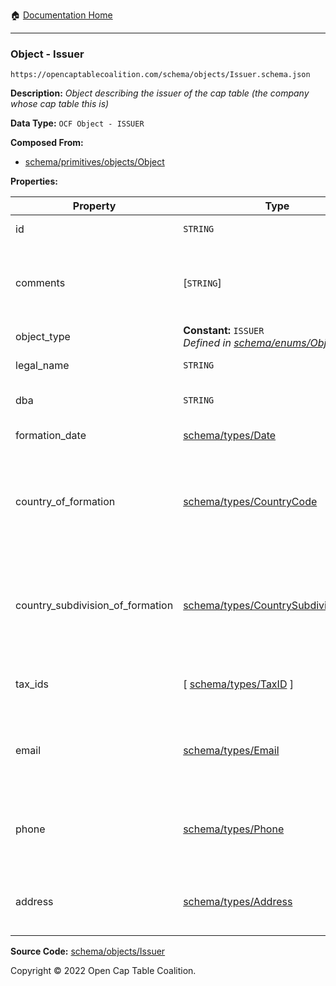 :house: [Documentation Home](../../../)

---

### Object - Issuer

`https://opencaptablecoalition.com/schema/objects/Issuer.schema.json`

**Description:** _Object describing the issuer of the cap table (the company whose cap table this is)_

**Data Type:** `OCF Object - ISSUER`

**Composed From:**

- [schema/primitives/objects/Object](../../../../schema/primitives/objects/Object.md)

**Properties:**

| Property                         | Type                                                                                                   | Description                                                                     | Required   |
| -------------------------------- | ------------------------------------------------------------------------------------------------------ | ------------------------------------------------------------------------------- | ---------- |
| id                               | `STRING`                                                                                               | Identifier for the object                                                       | `REQUIRED` |
| comments                         | [`STRING`]                                                                                             | Unstructured text comments related to and stored for the object                 | -          |
| object_type                      | **Constant:** `ISSUER`</br>_Defined in [schema/enums/ObjectType](../../../schema/enums/ObjectType.md)_ | Object type field                                                               | `REQUIRED` |
| legal_name                       | `STRING`                                                                                               | Legal name of the issuer                                                        | `REQUIRED` |
| dba                              | `STRING`                                                                                               | Doing Business As name                                                          | -          |
| formation_date                   | [schema/types/Date](../../../schema/types/Date.md)                                                     | Date of formation                                                               | `REQUIRED` |
| country_of_formation             | [schema/types/CountryCode](../../../schema/types/CountryCode.md)                                       | The country where the issuer company was legally formed (ISO 3166-1 alpha-2)    | `REQUIRED` |
| country_subdivision_of_formation | [schema/types/CountrySubdivisionCode](../../../schema/types/CountrySubdivisionCode.md)                 | The state, province, or subdivision where the issuer company was legally formed | -          |
| tax_ids                          | [ [schema/types/TaxID](../../../schema/types/TaxID.md) ]                                               | The tax ids for this issuer company                                             | -          |
| email                            | [schema/types/Email](../../../schema/types/Email.md)                                                   | A work email that the issuer company can be reached at                          | -          |
| phone                            | [schema/types/Phone](../../../schema/types/Phone.md)                                                   | A phone number that the issuer company can be reached at                        | -          |
| address                          | [schema/types/Address](../../../schema/types/Address.md)                                               | The headquarters address of the issuing company                                 | -          |

**Source Code:** [schema/objects/Issuer](../../../schema/objects/Issuer.schema.json)

Copyright © 2022 Open Cap Table Coalition.
